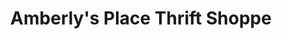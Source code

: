 ---
title: "Amberly's Place Thrift Shoppe"
url: /yuma/amberlys-place-thrift-shoppe/
shop: charity
---